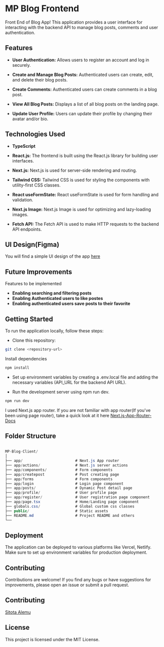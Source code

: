 # MP Blog Frontend

Front End of Blog App! This application provides a user interface for interacting with the backend API to manage blog posts, comments and user authentication.

## Features
- **User Authentication:** Allows users to register an account and log in securely.

- **Create and Manage Blog Posts:** Authenticated users can create, edit, and delete their blog posts.

- **Create Comments:** Authenticated users can create comments in a blog post.

- **View All Blog Posts:** Displays a list of all blog posts on the landing page.

- **Update User Profile:** Users can update their profile by changing their avatar and/or bio.

## Technologies Used
- **TypeScript**
- **React.js:** The frontend is built using the React.js library for building user interfaces.

- **Next.js:** Next.js is used for server-side rendering and routing.

- **Tailwind CSS:** Tailwind CSS is used for styling the components with utility-first CSS classes.

- **React useFormState:** React useFormState is used for form handling and validation.

- **Next.js Image:** Next.js Image is used for optimizing and lazy-loading images.

- **Fetch API:** The Fetch API is used to make HTTP requests to the backend API endpoints.

## UI Design(Figma)
You will find a simple UI design of the app [here](https://www.figma.com/file/DCuEtItcMA6HinZgzXEfC3/MyProff?type=design&node-id=1%3A86&mode=design&t=gFaDbhvvJJchKnpU-1)

## Future Improvements
Features to be implemented

- **Enabling searching and filtering posts**
- **Enabling Authenticated users to like postes**
- **Enabling authenticated users save posts to their favorite**

## Getting Started
To run the application locally, follow these steps:

- Clone this repository:
```bash
git clone <repository-url>
```
Install dependencies
```bash
npm install
```

- Set up environment variables by creating a .env.local file and adding the necessary variables (API_URL for the backend API URL).

- Run the development server using npm run dev.
```bash
npm run dev
```

I used Next.js app router. If you are not familiar with app router(If you've been using page router), take a quick look at it here [Next.js-App-Router-Docs](https://nextjs.org/docs)

## Folder Structure
```csharp

MP-Blog-Client/
│
├── app/                        # Next.js App router
├── app/actions/                # Next.js server actions
├── app/components/             # Form components
├── app/createpost              # Post creating page
├── app/forms                   # Form components
├── app/login                   # Login page component
├── app/posts/                  # Dynamic Post detail page
├── app/profile/                # User profile page 
├── app/register/               # User registration page component
├── app/page.tsx                # Home/Landing page component
├── globals.css/                # Global custom css classes
├── public/                     # Static assets
├── README.md                   # Project README and others
└── 
```

## Deployment
The application can be deployed to various platforms like Vercel, Netlify. Make sure to set up environment variables for production deployment.

## Contributing
Contributions are welcome! If you find any bugs or have suggestions for improvements, please open an issue or submit a pull request.

## Contributing
[Sitota Alemu](https://github.com/Uwancha)

## License
This project is licensed under the MIT License.